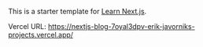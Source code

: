 This is a starter template for [Learn Next.js](https://nextjs.org/learn).

Vercel URL: https://nextjs-blog-7oyal3dpv-erik-javorniks-projects.vercel.app/